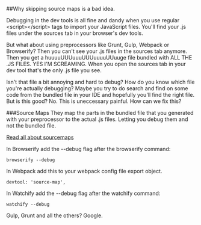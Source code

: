 ##Why skipping source maps is a bad idea.

Debugging in the dev tools is all fine and dandy when you use regular \<script>\</script> tags to import your JavaScript files. You'll find your .js files under the sources tab in your browser's dev tools. 

But what about using preprocessors like Grunt, Gulp, Webpack or Browserify? Then you can't see your .js files in the sources tab anymore. Then you get a huuuuUUUuuuUUUuuuuUUuuge file bundled with ALL THE .JS FILES. YES I'M SCREAMING. When you open the sources tab in your dev tool that's the only .js file you see. 

Isn't that file a bit annoying and hard to debug? How do you know which file you're actually debugging? Maybe you try to do search and find on some code from the bundled file in your IDE and hopefully you'll find the right file. But is this good? No. This is uneccessary painful. How can we fix this?

###Source Maps
They map the parts in the bundled file that you generated with your preprocessor to the actual .js files. Letting you debug them and not the bundled file.

[Read all about sourcemaps](http://www.html5rocks.com/en/tutorials/developertools/sourcemaps/)

In Browserify add the --debug flag after the browserify command:
    
    browserify --debug
    
In Webpack add this to your webpack config file export object.
    
    devtool: 'source-map',

In Watchify add the --debug flag after the watchify command:
    
    watchify --debug
    
Gulp, Grunt and all the others? Google.
